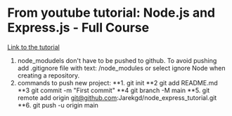 # From youtube tutorial: Node.js and Express.js - Full Course 
[Link to the tutorial](https://www.youtube.com/watch?v=Oe421EPjeBE&t=3990s "Node.js and Express.js - Full Course ")

1. node_modudels don't have to be pushed to github. To avoid pushing add .gitignore file with text: /node_modules or select ignore Node when creating a repository.
2. commands to push new project:
  **1. git init
  **2 git add README.md
  **3 git commit -m "First commit"
  **4 git branch -M main
  **5. git remote add origin git@github.com:Jarekgd/node_express_tutorial.git
  **6. git push -u origin main
